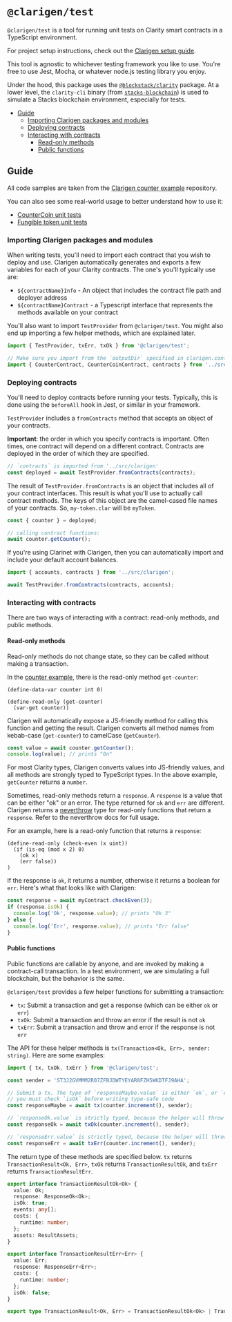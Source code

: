 # `@clarigen/test`

`@clarigen/test` is a tool for running unit tests on Clarity smart contracts in a TypeScript environment.

For project setup instructions, check out the [Clarigen setup guide](https://github.com/hstove/clarigen#setup-guide).

This tool is agnostic to whichever testing framework you like to use. You're free to use Jest, Mocha, or whatever node.js testing library you enjoy.

Under the hood, this package uses the [`@blockstack/clarity`](https://github.com/blockstack/clarity-js-sdk) package. At a lower level, the `clarity-cli` binary (from [`stacks-blockchain`](https://github.com/blockstack/stacks-blockchain)) is used to simulate a Stacks blockchain environment, especially for tests.

<!-- TOC depthfrom:2 -->

- [Guide](#guide)
  - [Importing Clarigen packages and modules](#importing-clarigen-packages-and-modules)
  - [Deploying contracts](#deploying-contracts)
  - [Interacting with contracts](#interacting-with-contracts)
    - [Read-only methods](#read-only-methods)
    - [Public functions](#public-functions)

<!-- /TOC -->

## Guide

All code samples are taken from the [Clarigen counter example](https://github.com/hstove/clarigen-counter-example) repository.

You can also see some real-world usage to better understand how to use it:

- [CounterCoin unit tests](https://github.com/hstove/clarigen-counter-example/blob/main/test/counter.test.ts)
- [Fungible token unit tests](https://github.com/hstove/stacks-fungible-token/blob/main/test/token.test.ts)

### Importing Clarigen packages and modules

When writing tests, you'll need to import each contract that you wish to deploy and use. Clarigen automatically generates and exports a few variables for each of your Clarity contracts. The one's you'll typically use are:

- `${contractName}Info` - An object that includes the contract file path and deployer address
- `${contractName}Contract` - a Typescript interface that represents the methods available on your contract

You'll also want to import `TestProvider` from `@clarigen/test`. You might also end up importing a few helper methods, which are explained later.

```ts
import { TestProvider, txErr, txOk } from '@clarigen/test';

// Make sure you import from the `outputDir` specified in clarigen.config.json
import { CounterContract, CounterCoinContract, contracts } from '../src/clarigen';
```

### Deploying contracts

You'll need to deploy contracts before running your tests. Typically, this is done using the `beforeAll` hook in Jest, or similar in your framework.

`TestProvider` includes a `fromContracts` method that accepts an object of your contracts.

**Important**: the order in which you specify contracts is important. Often times, one contract will depend on a different contract. Contracts are deployed in the order of which they are specified.

```ts
// `contracts` is imported from '../src/clarigen'
const deployed = await TestProvider.fromContracts(contracts);
```

The result of `TestProvider.fromContracts` is an object that includes all of your contract interfaces. This result is what you'll use to actually call contract methods. The keys of this object are the camel-cased file names of your contracts. So, `my-token.clar` will be `myToken`.

```ts
const { counter } = deployed;

// calling contract functions:
await counter.getCounter();
```

If you're using Clarinet with Clarigen, then you can automatically import and include your default account balances.

```ts
import { accounts, contracts } from '../src/clarigen';

await TestProvider.fromContracts(contracts, accounts);
```

### Interacting with contracts

There are two ways of interacting with a contract: read-only methods, and public methods.

#### Read-only methods

Read-only methods do not change state, so they can be called without making a transaction.

In the [counter example](https://github.com/hstove/clarigen-counter-example), there is the read-only method `get-counter`:

```clar
(define-data-var counter int 0)

(define-read-only (get-counter)
  (var-get counter))
```

Clarigen will automatically expose a JS-friendly method for calling this function and getting the result. Clarigen converts all method names from kebab-case (`get-counter`) to camelCase (`getCounter`).

```ts
const value = await counter.getCounter();
console.log(value); // prints "0n"
```

For most Clarity types, Clarigen converts values into JS-friendly values, and all methods are strongly typed to TypeScript types. In the above example, `getCounter` returns a `number`.

Sometimes, read-only methods return a `response`. A `response` is a value that can be either "ok" or an error. The type returned for `ok` and `err` are different. Clarigen returns a [neverthrow](https://github.com/supermacro/neverthrow) type for read-only functions that return a `response`. Refer to the neverthrow docs for full usage.

For an example, here is a read-only function that returns a `response`:

```clar
(define-read-only (check-even (x uint))
  (if (is-eq (mod x 2) 0)
    (ok x)
    (err false))
)
```

If the response is `ok`, it returns a number, otherwise it returns a boolean for `err`. Here's what that looks like with Clarigen:

```ts
const response = await myContract.checkEven(3);
if (response.isOk) {
  console.log('Ok', response.value); // prints "Ok 3"
} else {
  console.log('Err', response.value); // prints "Err false"
}
```

#### Public functions

Public functions are callable by anyone, and are invoked by making a contract-call transaction. In a test environment, we are simulating a full blockchain, but the behavior is the same.

`@clarigen/test` provides a few helper functions for submitting a transaction:

- `tx`: Submit a transaction and get a response (which can be either `ok` or `err`)
- `txOk`: Submit a transaction and throw an error if the result is not `ok`
- `txErr`: Submit a transaction and throw and error if the response is not `err`

The API for these helper methods is `tx(Transaction<Ok, Err>, sender: string)`. Here are some examples:

```ts
import { tx, txOk, txErr } from '@clarigen/test';

const sender = 'ST3J2GVMMM2R07ZFBJDWTYEYAR8FZH5WKDTFJ9AHA';

// Submit a tx. The type of `responseMaybe.value` is either `ok`, or `err`, so
// you must check `isOk` before writing type-safe code
const responseMaybe = await tx(counter.increment(), sender);

// `responseOk.value` is strictly typed, because the helper will throw if `isOk !== true`
const responseOk = await txOk(counter.increment(), sender);

// `responseErr.value` is strictly typed, because the helper will throw if `isOk !== false`
const responseErr = await txErr(counter.increment(), sender);
```

The return type of these methods are specified below. `tx` returns `TransactionResult<Ok, Err>`, `txOk` returns `TransactionResultOk`, and `txErr` returns `TransactionResultErr`.

```ts
export interface TransactionResultOk<Ok> {
  value: Ok;
  response: ResponseOk<Ok>;
  isOk: true;
  events: any[];
  costs: {
    runtime: number;
  };
  assets: ResultAssets;
}

export interface TransactionResultErr<Err> {
  value: Err;
  response: ResponseErr<Err>;
  costs: {
    runtime: number;
  };
  isOk: false;
}

export type TransactionResult<Ok, Err> = TransactionResultOk<Ok> | TransactionResultErr<Err>;
```
